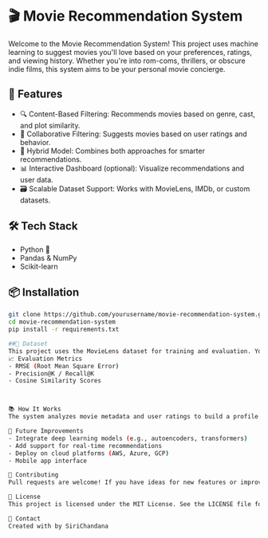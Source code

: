 # 🎬 Movie Recommendation System

Welcome to the Movie Recommendation System! This project uses machine learning to suggest movies you'll love based on your preferences, ratings, and viewing history. Whether you're into rom-coms, thrillers, or obscure indie films, this system aims to be your personal movie concierge.

## 🚀 Features

- 🔍 Content-Based Filtering: Recommends movies based on genre, cast, and plot similarity.
- 👥 Collaborative Filtering: Suggests movies based on user ratings and behavior.
- 🧠 Hybrid Model: Combines both approaches for smarter recommendations.
- 📊 Interactive Dashboard (optional): Visualize recommendations and user data.
- 🗃️ Scalable Dataset Support: Works with MovieLens, IMDb, or custom datasets.

## 🛠️ Tech Stack

- Python 🐍
- Pandas & NumPy
- Scikit-learn

## 📦 Installation

```bash
git clone https://github.com/yourusername/movie-recommendation-system.git
cd movie-recommendation-system
pip install -r requirements.txt

##🪪 Dataset
This project uses the MovieLens dataset for training and evaluation. You can also plug in your own dataset by following the format in data/.
📈 Evaluation Metrics
- RMSE (Root Mean Square Error)
- Precision@K / Recall@K
- Cosine Similarity Scores



📚 How It Works
The system analyzes movie metadata and user ratings to build a profile of your preferences. It then compares this profile against a database of movies to find the best matches. Collaborative filtering uses matrix factorization to uncover hidden patterns in user behavior.

🧠 Future Improvements
- Integrate deep learning models (e.g., autoencoders, transformers)
- Add support for real-time recommendations
- Deploy on cloud platforms (AWS, Azure, GCP)
- Mobile app interface

🤝 Contributing
Pull requests are welcome! If you have ideas for new features or improvements, feel free to fork the repo and submit a PR.

📜 License
This project is licensed under the MIT License. See the LICENSE file for details.

💬 Contact
Created with by SiriChandana


